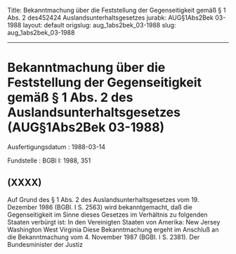 Title: Bekanntmachung über die Feststellung der Gegenseitigkeit gemäß § 1 Abs. 2 des452424
  Auslandsunterhaltsgesetzes
jurabk: AUG§1Abs2Bek 03-1988
layout: default
origslug: aug_1abs2bek_03-1988
slug: aug_1abs2bek_03-1988

---

# Bekanntmachung über die Feststellung der Gegenseitigkeit gemäß § 1 Abs. 2 des Auslandsunterhaltsgesetzes (AUG§1Abs2Bek 03-1988)

Ausfertigungsdatum
:   1988-03-14

Fundstelle
:   BGBl I: 1988, 351



## (XXXX)

Auf Grund des § 1 Abs. 2 des Auslandsunterhaltsgesetzes vom 19.
Dezember 1986 (BGBl. I S. 2563) wird bekanntgemacht, daß die
Gegenseitigkeit im Sinne dieses Gesetzes im Verhältnis zu folgenden
Staaten verbürgt ist:
In den Vereinigten Staaten von Amerika:
New Jersey
Washington
West Virginia
Diese Bekanntmachung ergeht im Anschluß an die Bekanntmachung vom 4.
November 1987 (BGBl. I S. 2381).
Der Bundesminister der Justiz


